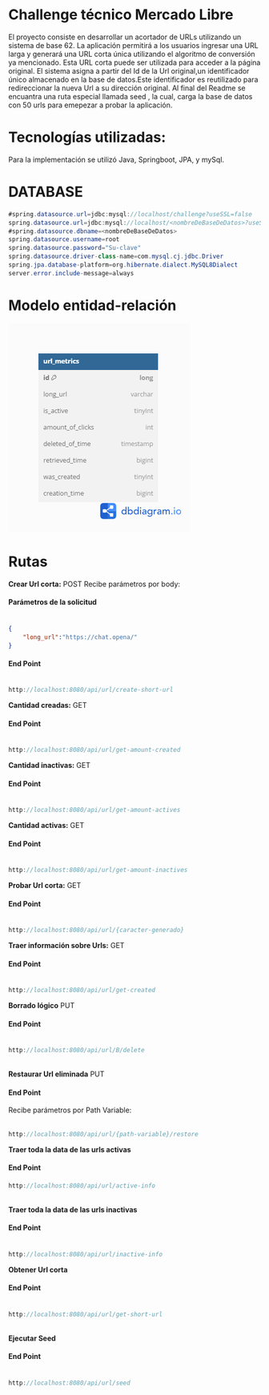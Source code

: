 # Challenge técnico Mercado Libre

El proyecto consiste en desarrollar un acortador de URLs utilizando un sistema de base 62. La aplicación permitirá a los usuarios ingresar una URL larga y generará una URL corta única utilizando el algoritmo de conversión ya mencionado. Esta URL corta puede ser utilizada para acceder a la página original.
El sistema asigna a partir del Id de la Url original,un identificador único almacenado en la base de datos.Este identificador es reutilizado para redireccionar la nueva Url a su dirección original. 
Al final del Readme se encuantra una ruta especial llamada seed , la cual, carga la base de datos con 50 urls para emepezar a probar la aplicación.

# Tecnologías utilizadas:

Para la implementación se utilizó Java, Springboot, JPA, y mySql. 



# DATABASE 
```java
#spring.datasource.url=jdbc:mysql://localhost/challenge?useSSL=false
spring.datasource.url=jdbc:mysql://localhost/<nombreDeBaseDeDatos>?useSSL=false&serverTimezone=UTC&allowPublicKeyRetrival=true
#spring.datasource.dbname=<nombreDeBaseDeDatos>
spring.datasource.username=root
spring.datasource.password="Su-clave"
spring.datasource.driver-class-name=com.mysql.cj.jdbc.Driver
spring.jpa.database-platform=org.hibernate.dialect.MySQL8Dialect
server.error.include-message=always

``` 
# Modelo entidad-relación 

![](/assets/image.png)

# Rutas


__Crear Url corta:__ POST 
Recibe parámetros por body: 
#### Parámetros de la solicitud 

```json 

{
    "long_url":"https://chat.opena/"
}

```
#### End Point
```java

http://localhost:8080/api/url/create-short-url

```
__Cantidad creadas:__ GET 
#### End Point 


```java

http://localhost:8080/api/url/get-amount-created

```

__Cantidad inactivas:__ GET 
#### End Point 


```java

http://localhost:8080/api/url/get-amount-actives

```

__Cantidad activas:__ GET 
#### End Point 


```java

http://localhost:8080/api/url/get-amount-inactives

```
__Probar Url corta:__ GET 
#### End Point 

```java

http://localhost:8080/api/url/{caracter-generado}

```

__Traer información sobre Urls:__ GET 
#### End Point 

```java

http://localhost:8080/api/url/get-created

``` 

__Borrado lógico__ PUT 
#### End Point 

```js

http://localhost:8080/api/url/B/delete
 
```
__Restaurar Url eliminada__ PUT 
#### End Point
Recibe parámetros por Path Variable: 

```js 

http://localhost:8080/api/url/{path-variable}/restore

```

__Traer toda la data de las urls activas__ 

#### End Point

```js
http://localhost:8080/api/url/active-info
 
```  
__Traer toda la data de las urls inactivas__ 


#### End Point

```js 

http://localhost:8080/api/url/inactive-info

``` 

__Obtener Url corta__

#### End Point

```js 

http://localhost:8080/api/url/get-short-url
 
```  
__Ejecutar Seed__

#### End Point

```js 

http://localhost:8080/api/url/seed

``` 




